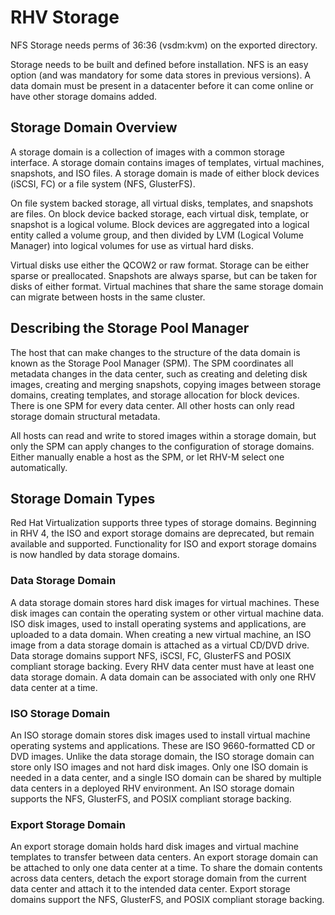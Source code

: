 # RHV Storage

NFS Storage needs perms of 36:36 (vsdm:kvm) on the exported directory.

Storage needs to be built and defined before installation. NFS is an easy option (and was mandatory for some data stores in previous versions). A data domain must be present in a datacenter before it can come online or have other storage domains added.

## Storage Domain Overview

A storage domain is a collection of images with a common storage interface. A storage domain contains images of templates, virtual machines, snapshots, and ISO files. A storage domain is made of either block devices (iSCSI, FC) or a file system (NFS, GlusterFS).

On file system backed storage, all virtual disks, templates, and snapshots are files. On block device backed storage, each virtual disk, template, or snapshot is a logical volume. Block devices are aggregated into a logical entity called a volume group, and then divided by LVM (Logical Volume Manager) into logical volumes for use as virtual hard disks.

Virtual disks use either the QCOW2 or raw format. Storage can be either sparse or preallocated. Snapshots are always sparse, but can be taken for disks of either format. Virtual machines that share the same storage domain can migrate between hosts in the same cluster.

## Describing the Storage Pool Manager

The host that can make changes to the structure of the data domain is known as the Storage Pool Manager (SPM). The SPM coordinates all metadata changes in the data center, such as creating and deleting disk images, creating and merging snapshots, copying images between storage domains, creating templates, and storage allocation for block devices. There is one SPM for every data center. All other hosts can only read storage domain structural metadata.

All hosts can read and write to stored images within a storage domain, but only the SPM can apply changes to the configuration of storage domains. Either manually enable a host as the SPM, or let RHV-M select one automatically.


## Storage Domain Types

Red Hat Virtualization supports three types of storage domains. Beginning in RHV 4, the ISO and export storage domains are deprecated, but remain available and supported. Functionality for ISO and export storage domains is now handled by data storage domains.

### Data Storage Domain

A data storage domain stores hard disk images for virtual machines. These disk images can contain the operating system or other virtual machine data. ISO disk images, used to install operating systems and applications, are uploaded to a data domain. When creating a new virtual machine, an ISO image from a data storage domain is attached as a virtual CD/DVD drive. Data storage domains support NFS, iSCSI, FC, GlusterFS and POSIX compliant storage backing. Every RHV data center must have at least one data storage domain. A data domain can be associated with only one RHV data center at a time.

### ISO Storage Domain

An ISO storage domain stores disk images used to install virtual machine operating systems and applications. These are ISO 9660-formatted CD or DVD images. Unlike the data storage domain, the ISO storage domain can store only ISO images and not hard disk images. Only one ISO domain is needed in a data center, and a single ISO domain can be shared by multiple data centers in a deployed RHV environment. An ISO storage domain supports the NFS, GlusterFS, and POSIX compliant storage backing.

### Export Storage Domain

An export storage domain holds hard disk images and virtual machine templates to transfer between data centers. An export storage domain can be attached to only one data center at a time. To share the domain contents across data centers, detach the export storage domain from the current data center and attach it to the intended data center. Export storage domains support the NFS, GlusterFS, and POSIX compliant storage backing.
